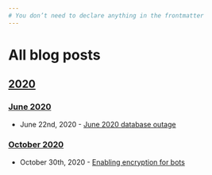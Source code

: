 ```yaml
---
# You don’t need to declare anything in the frontmatter
---
```


# All blog posts

## [2020](/blog/2020)

### [June 2020](/blog/2020/06)

* June 22nd, 2020 - [June 2020 database outage](/blog/2020/06/22/june-database-outage)

### [October 2020](/blog/2020/10)

* October 30th, 2020 - [Enabling encryption for bots](/blog/2020/10/30/enabling-encryption-for-bots)
